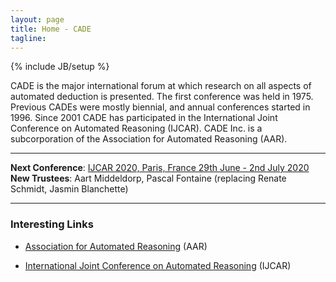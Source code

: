 ```yaml
---
layout: page
title: Home - CADE
tagline: 
---
```

{% include JB/setup %}

CADE is the major international forum at which research on all aspects of automated deduction is presented. The first conference was held in 1975. Previous CADEs were mostly biennial, and annual conferences started in 1996. Since 2001 CADE has participated in the International Joint Conference on Automated Reasoning (IJCAR). CADE Inc. is a subcorporation of the Association for Automated Reasoning (AAR).

-----

<div class="alert alert-info" role="alert">
	<strong>Next Conference</strong>: 
	<a href="https://ijcar2020.org" target="_top">IJCAR 2020, Paris, France 29th June - 2nd July 2020</a><br>
    <strong>New Trustees</strong>: Aart Middeldorp, Pascal Fontaine (replacing Renate Schmidt, Jasmin Blanchette)
</div>

-----

### Interesting Links


 - <a href="http://www.aarinc.org" target="_top">Association for Automated Reasoning</a> (AAR)

 - <a href="http://www.ijcar.org" target="_top">International Joint Conference on Automated Reasoning</a> (IJCAR)
